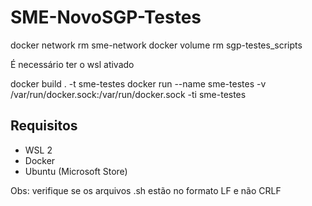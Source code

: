 # SME-NovoSGP-Testes


docker network rm sme-network
docker volume rm sgp-testes_scripts

É necessário ter o wsl ativado

docker build . -t sme-testes
docker run --name sme-testes -v /var/run/docker.sock:/var/run/docker.sock -ti sme-testes


## Requisitos

* WSL 2
* Docker
* Ubuntu (Microsoft Store)

Obs: verifique se os arquivos .sh estão no formato LF e não CRLF